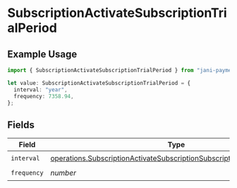 # SubscriptionActivateSubscriptionTrialPeriod

## Example Usage

```typescript
import { SubscriptionActivateSubscriptionTrialPeriod } from "jani-payments/models/operations";

let value: SubscriptionActivateSubscriptionTrialPeriod = {
  interval: "year",
  frequency: 7358.94,
};
```

## Fields

| Field                                                                                                                                                                | Type                                                                                                                                                                 | Required                                                                                                                                                             | Description                                                                                                                                                          |
| -------------------------------------------------------------------------------------------------------------------------------------------------------------------- | -------------------------------------------------------------------------------------------------------------------------------------------------------------------- | -------------------------------------------------------------------------------------------------------------------------------------------------------------------- | -------------------------------------------------------------------------------------------------------------------------------------------------------------------- |
| `interval`                                                                                                                                                           | [operations.SubscriptionActivateSubscriptionSubscriptionsResponseInterval](../../models/operations/subscriptionactivatesubscriptionsubscriptionsresponseinterval.md) | :heavy_check_mark:                                                                                                                                                   | N/A                                                                                                                                                                  |
| `frequency`                                                                                                                                                          | *number*                                                                                                                                                             | :heavy_check_mark:                                                                                                                                                   | N/A                                                                                                                                                                  |